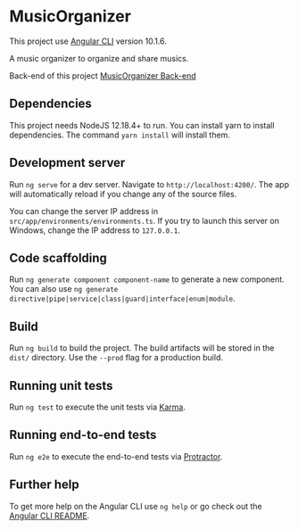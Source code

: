 # MusicOrganizer

This project use [Angular CLI](https://github.com/angular/angular-cli) version 10.1.6.

A music organizer to organize and share musics. 

Back-end of this project [MusicOrganizer Back-end](https://github.com/nwt-team/nwt-front)

## Dependencies

This project needs NodeJS 12.18.4+ to run.
You can install yarn to install dependencies.
The command ```yarn install``` will install them.

## Development server

Run `ng serve` for a dev server. Navigate to `http://localhost:4200/`. The app will automatically reload if you change any of the source files.

You can change the server IP address in ```src/app/environments/environments.ts```.
If you try to launch this server on Windows, change the IP address to ```127.0.0.1```.

## Code scaffolding

Run `ng generate component component-name` to generate a new component. You can also use `ng generate directive|pipe|service|class|guard|interface|enum|module`.

## Build

Run `ng build` to build the project. The build artifacts will be stored in the `dist/` directory. Use the `--prod` flag for a production build.

## Running unit tests

Run `ng test` to execute the unit tests via [Karma](https://karma-runner.github.io).

## Running end-to-end tests

Run `ng e2e` to execute the end-to-end tests via [Protractor](http://www.protractortest.org/).

## Further help

To get more help on the Angular CLI use `ng help` or go check out the [Angular CLI README](https://github.com/angular/angular-cli/blob/master/README.md).
